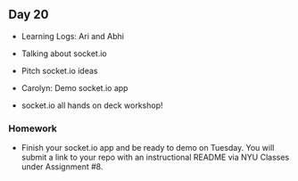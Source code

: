## Day 20

* Learning Logs: Ari and Abhi

* Talking about socket.io

* Pitch socket.io ideas

* Carolyn: Demo socket.io app

* socket.io all hands on deck workshop!

### Homework

* Finish your socket.io app and be ready to demo on Tuesday. You will submit a link to your repo with an instructional README via NYU Classes under Assignment #8.